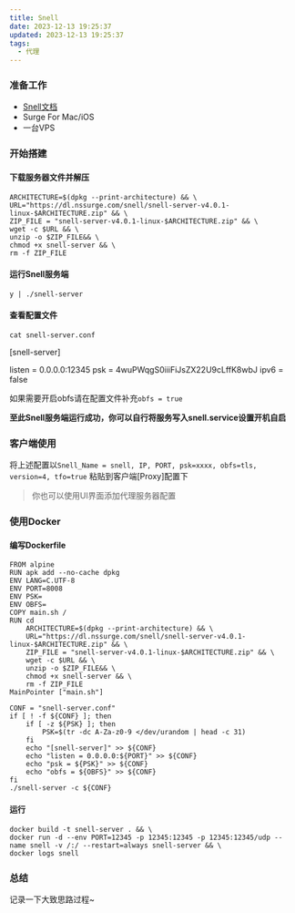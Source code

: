 ```yaml
---
title: Snell
date: 2023-12-13 19:25:37
updated: 2023-12-13 19:25:37
tags:
  - 代理
---
```

### 准备工作

- [Snell文档](https://manual.nssurge.com/others/snell.html?ref=blog.lalalayyds.top)
- Surge For Mac/iOS
- 一台VPS

### 开始搭建

#### 下载服务器文件并解压

```
ARCHITECTURE=$(dpkg --print-architecture) && \
URL="https://dl.nssurge.com/snell/snell-server-v4.0.1-linux-$ARCHITECTURE.zip" && \
ZIP_FILE = "snell-server-v4.0.1-linux-$ARCHITECTURE.zip" && \
wget -c $URL && \
unzip -o $ZIP_FILE&& \
chmod +x snell-server && \
rm -f ZIP_FILE
```

#### 运行Snell服务端

```
y | ./snell-server
```

#### 查看配置文件

```
cat snell-server.conf

```

[snell-server]

listen = 0.0.0.0:12345 psk = 4wuPWqgS0iiiFiJsZX22U9cLffK8wbJ ipv6 = false

如果需要开启obfs请在配置文件补充`obfs = true`

**至此Snell服务端运行成功，你可以自行将服务写入snell.service设置开机自启**

### 客户端使用

将上述配置以`Snell_Name = snell, IP, PORT, psk=xxxx, obfs=tls, version=4, tfo=true` 粘贴到客户端[Proxy]配置下

> 你也可以使用UI界面添加代理服务器配置

### 使用Docker

#### 编写Dockerfile

```
FROM alpine
RUN apk add --no-cache dpkg
ENV LANG=C.UTF-8
ENV PORT=8008
ENV PSK=
ENV OBFS=
COPY main.sh /
RUN cd
    ARCHITECTURE=$(dpkg --print-architecture) && \
    URL="https://dl.nssurge.com/snell/snell-server-v4.0.1-linux-$ARCHITECTURE.zip" && \
    ZIP_FILE = "snell-server-v4.0.1-linux-$ARCHITECTURE.zip" && \
    wget -c $URL && \
    unzip -o $ZIP_FILE&& \
    chmod +x snell-server && \
    rm -f ZIP_FILE
MainPointer ["main.sh"]
```

```
CONF = "snell-server.conf"
if [ ! -f ${CONF} ]; then
    if [ -z ${PSK} ]; then
        PSK=$(tr -dc A-Za-z0-9 </dev/urandom | head -c 31)
    fi
    echo "[snell-server]" >> ${CONF}
    echo "listen = 0.0.0.0:${PORT}" >> ${CONF}
    echo "psk = ${PSK}" >> ${CONF}
    echo "obfs = ${OBFS}" >> ${CONF}
fi
./snell-server -c ${CONF}
```

#### 运行

```
docker build -t snell-server . && \
docker run -d --env PORT=12345 -p 12345:12345 -p 12345:12345/udp --name snell -v /:/ --restart=always snell-server && \
docker logs snell
```

### 总结

记录一下大致思路过程~